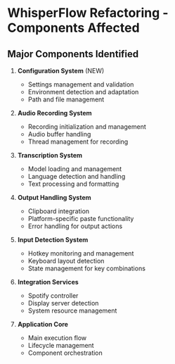 # WhisperFlow Refactoring - Components Affected

## Major Components Identified

1. **Configuration System** (NEW)
   - Settings management and validation
   - Environment detection and adaptation
   - Path and file management

2. **Audio Recording System**
   - Recording initialization and management
   - Audio buffer handling
   - Thread management for recording

3. **Transcription System**
   - Model loading and management
   - Language detection and handling
   - Text processing and formatting

4. **Output Handling System**
   - Clipboard integration
   - Platform-specific paste functionality
   - Error handling for output actions

5. **Input Detection System**
   - Hotkey monitoring and management
   - Keyboard layout detection
   - State management for key combinations

6. **Integration Services**
   - Spotify controller
   - Display server detection
   - System resource management

7. **Application Core**
   - Main execution flow
   - Lifecycle management
   - Component orchestration